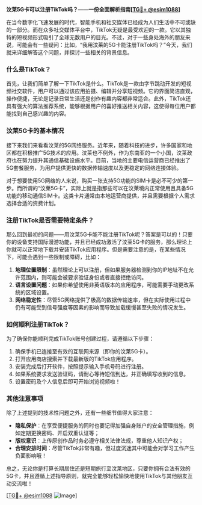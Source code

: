 **汶莱5G卡可以注册TikTok吗？——一份全面解析指南[[TG💪+ @esim1088](https://t.me/s/esim1088)]**

在当今数字化飞速发展的时代，智能手机和社交媒体已经成为人们生活中不可或缺的一部分。而在众多社交媒体平台中，TikTok无疑是最受欢迎的一款。它以其独特的短视频形式吸引了全球无数用户的目光。不过，对于一些身处海外的朋友来说，可能会有一些疑问：比如，“我用汶莱的5G卡能注册TikTok吗？”今天，我们就来详细解答这个问题，并探讨一些相关的背景信息。

### 什么是TikTok？

首先，让我们简单了解一下TikTok是什么。TikTok是一款由字节跳动开发的短视频社交软件，用户可以通过该应用拍摄、编辑并分享短视频。它的界面简洁直观，操作便捷，无论是记录日常生活还是创作有趣内容都非常适合。此外，TikTok还具有强大的算法推荐系统，能够根据用户的喜好推送相关内容，这使得每位用户都能找到自己感兴趣的内容。

### 汶莱5G卡的基本情况

接下来我们来看看汶莱的5G网络服务。近年来，随着科技的进步，许多国家和地区都在积极推广5G技术的应用。汶莱也不例外，作为东南亚的一个小国，汶莱政府也在努力提升其通信基础设施水平。目前，当地的主要电信运营商已经推出了5G套餐服务，为用户提供更快的数据传输速度以及更稳定的网络连接体验。

对于想要使用5G网络的人来说，购买一张支持5G功能的SIM卡是必不可少的第一步。而所谓的“汶莱5G卡”，实际上就是指那些可以在汶莱境内正常使用且具备5G功能的移动通信SIM卡。这类卡片通常由本地运营商提供，并且需要根据个人需求选择合适的资费计划。

### 注册TikTok是否需要特定条件？

那么回到最初的问题——用汶莱5G卡能不能注册TikTok呢？答案是可以的！只要你的设备支持国际漫游功能，并且已经成功激活了汶莱5G卡的服务，那么理论上你就可以正常地下载并安装TikTok应用程序。但是需要注意的是，在某些情况下，可能会遇到一些限制或障碍，比如：

1. **地理位置限制**：虽然理论上可以注册，但如果服务器检测到你的IP地址不在允许范围内，则可能会被要求验证身份或者直接拒绝访问。
2. **语言设置问题**：如果你希望使用非英语版本的应用程序，可能需要手动更改系统的区域设置。
3. **网络稳定性**：尽管5G网络提供了极高的数据传输速率，但在实际使用过程中仍有可能受到信号强度等因素的影响而导致加载缓慢甚至失败的情况发生。

### 如何顺利注册TikTok？

为了确保你能顺利完成TikTok账号创建过程，请遵循以下步骤：

1. 确保手机已连接至有效的互联网来源（即你的汶莱5G卡）。
2. 打开应用商店搜索并下载最新版的TikTok应用程序。
3. 安装完成后打开软件，按照提示输入手机号码进行注册。
4. 如果系统要求发送验证码，请耐心等待短信到达，并正确填写收到的信息。
5. 设置密码及个人信息后即可开始浏览视频啦！

### 其他注意事项

除了上述提到的技术性问题之外，还有一些细节值得大家注意：

- **隐私保护**：在享受便捷服务的同时也要记得加强自身账户的安全管理措施，例如定期更换密码、开启双重认证等；
- **版权意识**：上传原创作品时务必遵守相关法律法规，尊重他人知识产权；
- **合理安排时间**：尽管TikTok非常有趣，但过度沉迷其中可能会对学习工作产生负面影响哦！

总之，无论你是打算长期居住还是短期旅行至汶莱地区，只要你拥有合法有效的5G卡，并且遵循上述指导原则，就完全能够轻松愉快地使用TikTok与其他朋友互动交流啦！

[[TG💪+ @esim1088](https://t.me/s/esim1088) ![Image](https://i.postimg.cc/4NQfJmqS/Snipaste-2025-05-13-00-14-12.png)]